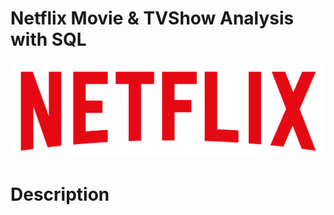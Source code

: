 # Netflix Movie & TVShow Analysis with SQL

![Netflix Logo](https://github.com/croissantsandboba/Netflix_Movie-TVShow_Analysis_with_SQL/blob/main/logo.png)

# Description
